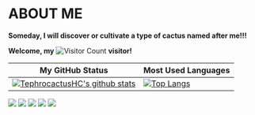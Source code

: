# ABOUT ME
**Someday, I will discover or cultivate a type of cactus named after me!!!**

**Welcome, my** ![Visitor Count](https://profile-counter.glitch.me/TephrocactusMYC/count.svg) **visitor!**

| My GitHub Status                                                                                                                                                     | Most Used Languages                                                                                                                          |
|----------------------------------------------------------------------------------------------------------------------------------------------------------------------|----------------------------------------------------------------------------------------------------------------------------------------------|
| [![TephrocactusHC's github stats](https://github-readme-stats.vercel.app/api?username=TephrocactusMYC&theme=buefy&show_icons=true&layout=compact)](https://github.com/anuraghazra/github-readme-stats)|[![Top Langs](https://github-readme-stats.vercel.app/api/top-langs/?username=TephrocactusMYC)](https://github.com/anuraghazra/github-readme-stats)|

![](http://github-profile-summary-cards.vercel.app/api/cards/repos-per-language?username=TephrocactusMYC&theme=vue)
![](http://github-profile-summary-cards.vercel.app/api/cards/most-commit-language?username=TephrocactusMYC&theme=vue)
![](http://github-profile-summary-cards.vercel.app/api/cards/stats?username=TephrocactusMYC&theme=vue)
![](http://github-profile-summary-cards.vercel.app/api/cards/productive-time?username=TephrocactusMYC&theme=vue&utcOffset=8)
![](http://github-profile-summary-cards.vercel.app/api/cards/profile-details?username=TephrocactusMYC&theme=vue)
